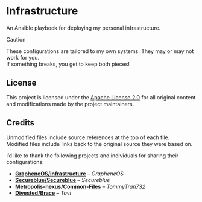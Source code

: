 # Infrastructure
An Ansible playbook for deploying my personal infrastructure.

> [!CAUTION]
> These configurations are tailored to my own systems. They may or may not work for you.  
> If something breaks, you get to keep both pieces!

## License
This project is licensed under the [Apache License 2.0](https://www.apache.org/licenses/LICENSE-2.0) for all original content and modifications made by the project maintainers.

## Credits
Unmodified files include source references at the top of each file. <br>
Modified files include links back to the original source they were based on.

I’d like to thank the following projects and individuals for sharing their configurations:
- [**GrapheneOS/infrastructure**](https://github.com/GrapheneOS/infrastructure) – *GrapheneOS*
- [**Secureblue/Secureblue**](https://github.com/secureblue/secureblue) – *Secureblue*
- [**Metropolis-nexus/Common-Files**](https://github.com/Metropolis-nexus/Common-Files) – *TommyTran732*
- [**Divested/Brace**](https://gitlab.com/divested/brace) – *Tavi*